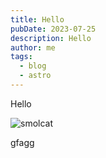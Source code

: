 ```yaml
---
title: Hello
pubDate: 2023-07-25
description: Hello
author: me
tags:
  - blog
  - astro
---
```

Hello



![smolcat](assets/16409622757150.jpg "lol")

gfagg